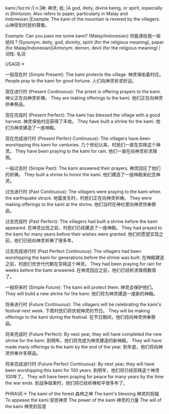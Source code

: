 kami:/ˈkɑːmiː/| n.|神; 神灵; 纸; |A god, deity, divine being, or spirit, especially in Shintoism. Also refers to paper, particularly in Malay and Indonesian.|Example: The kami of the mountain is revered by the villagers. 山神受到村民的尊敬。

Example:  Can you pass me some kami? (Malay/Indonesian)  你能递给我一些纸吗？|Synonym: deity, god, divinity, spirit (for the religious meaning), paper (for Malay/Indonesian)|Antonym: demon, devil (for the religious meaning) |词性: 名词


USAGE->

一般现在时 (Simple Present):
The kami protects the village. 神灵保佑着村庄。
People pray to the kami for good fortune. 人们向神灵祈求好运。


现在进行时 (Present Continuous):
The priest is offering prayers to the kami.  神父正在向神灵祈祷。
They are making offerings to the kami.  他们正在向神灵供奉祭品。


现在完成时 (Present Perfect):
The kami has blessed the village with a good harvest. 神灵保佑村庄获得了丰收。
They have built a shrine for the kami.  他们为神灵建造了一座神殿。


现在完成进行时 (Present Perfect Continuous):
The villagers have been worshipping this kami for centuries.  几个世纪以来，村民们一直在崇拜这个神灵。
They have been praying to the kami for rain. 他们一直在向神灵祈求降雨。


一般过去时 (Simple Past):
The kami answered their prayers. 神灵回应了他们的祈祷。
They built a shrine to honor the kami.  他们建造了一座神殿来纪念神灵。


过去进行时 (Past Continuous):
The villagers were praying to the kami when the earthquake struck. 地震发生时，村民们正在向神灵祈祷。
They were making offerings to the kami at the shrine.  他们当时在神社里向神灵供奉祭品。


过去完成时 (Past Perfect):
The villagers had built a shrine before the kami appeared.  在神灵出现之前，村民们已经建造了一座神殿。
They had prayed to the kami for many years before their wishes were granted.  他们的愿望实现之前，他们已经向神灵祈祷了很多年。


过去完成进行时 (Past Perfect Continuous):
The villagers had been worshipping the kami for generations before the shrine was built.  在神殿建造之前，村民们世世代代都在崇拜这个神灵。
They had been praying for rain for weeks before the kami answered.  在神灵回应之前，他们已经祈求降雨数周了。


一般将来时 (Simple Future):
The kami will protect them. 神灵会保护他们。
They will build a new shrine for the kami.  他们将为神灵建造一座新的神殿。


将来进行时 (Future Continuous):
The villagers will be celebrating the kami's festival next week.  下周村民们将庆祝神灵的节日。
They will be making offerings to the kami during the festival.  在节日期间，他们将向神灵供奉祭品。


将来完成时 (Future Perfect):
By next year, they will have completed the new shrine for the kami.  到明年，他们将完成为神灵建造的新神殿。
They will have made many offerings to the kami by the end of the year.  到年底，他们将向神灵供奉许多祭品。


将来完成进行时 (Future Perfect Continuous):
By next year, they will have been worshipping this kami for 100 years. 到明年，他们将已经崇拜这个神灵100年了。
They will have been praying for peace for many years by the time the war ends.  到战争结束时，他们将已经祈祷和平很多年了。



PHRASE->
The kami of the forest 森林之神
The kami's blessing 神灵的祝福
To appease the kami  安抚神灵
The power of the kami 神灵的力量
The will of the kami 神灵的旨意
